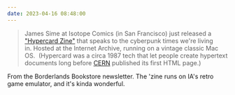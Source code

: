```yaml
---
date: 2023-04-16 08:48:00
---
```


> James Sime at Isotope Comics (in San Francisco) just released a ["Hypercard Zine"](https://archive.org/details/hypercard_neuroblast-hypercard-diskzine) that speaks to the cyberpunk times we're living in. Hosted at the Internet Archive, running on a vintage classic Mac OS.  (Hypercard was a circa 1987 tech that let people create hypertext documents long before [CERN](https://home.cern/science/computing/birth-web) published its first HTML page.)
 

From the Borderlands Bookstore newsletter. The 'zine runs on IA's retro game emulator, and it's kinda wonderful.
